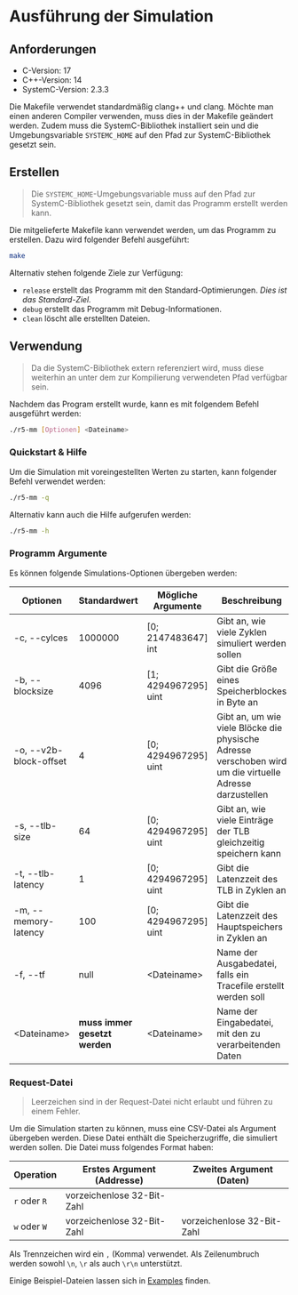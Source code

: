 # Ausführung der Simulation

## Anforderungen
* C-Version: 17
* C++-Version: 14
* SystemC-Version: 2.3.3

Die Makefile verwendet standardmäßig clang++ und clang. Möchte man einen anderen Compiler verwenden, muss dies in der Makefile geändert werden.
Zudem muss die SystemC-Bibliothek installiert sein und die Umgebungsvariable `SYSTEMC_HOME` auf den Pfad zur SystemC-Bibliothek gesetzt sein.

## Erstellen
> Die `SYSTEMC_HOME`-Umgebungsvariable muss auf den Pfad zur SystemC-Bibliothek gesetzt sein, damit das Programm erstellt werden kann.

Die mitgelieferte Makefile kann verwendet werden, um das Programm zu erstellen. Dazu wird folgender Befehl ausgeführt:
```bash
make
```
Alternativ stehen folgende Ziele zur Verfügung:
* `release` erstellt das Programm mit den Standard-Optimierungen. _Dies ist das Standard-Ziel._
* `debug` erstellt das Programm mit Debug-Informationen.
* `clean` löscht alle erstellten Dateien.

## Verwendung

> Da die SystemC-Bibliothek extern referenziert wird, muss diese weiterhin an unter dem zur Kompilierung verwendeten Pfad verfügbar sein.

Nachdem das Program erstellt wurde, kann es mit folgendem Befehl ausgeführt werden:
```bash
./r5-mm [Optionen] <Dateiname>
```

### Quickstart & Hilfe
Um die Simulation mit voreingestellten Werten zu starten, kann folgender Befehl verwendet werden:
```bash
./r5-mm -q
```
Alternativ kann auch die Hilfe aufgerufen werden:
```bash
./r5-mm -h
```

### Programm Argumente
Es können folgende Simulations-Optionen übergeben werden:

| Optionen               | Standardwert                  | Mögliche Argumente   | Beschreibung                                                                                             |
|------------------------|-------------------------------|----------------------|----------------------------------------------------------------------------------------------------------|
| -c, --cylces           | 1000000                       | [0; 2147483647] int  | Gibt an, wie viele Zyklen simuliert werden sollen                                                        |
| -b, --blocksize        | 4096                          | [1; 4294967295] uint | Gibt die Größe eines Speicherblockes in Byte an                                                          |
| -o, --v2b-block-offset | 4                             | [0; 4294967295] uint | Gibt an, um wie viele Blöcke die physische Adresse verschoben wird um die virtuelle Adresse darzustellen |
| -s, --tlb-size         | 64                            | [0; 4294967295] uint | Gibt an, wie viele Einträge der TLB gleichzeitig speichern kann                                             |
| -t, --tlb-latency      | 1                             | [0; 4294967295] uint | Gibt die Latenzzeit des TLB in Zyklen an                                                                 |
| -m, --memory-latency   | 100                           | [0; 4294967295] uint | Gibt die Latenzzeit des Hauptspeichers in Zyklen an                                                      |
| -f, --tf               | null                          | &lt;Dateiname&gt;    | Name der Ausgabedatei, falls ein Tracefile erstellt werden soll                                          |
| &lt;Dateiname&gt;      | **muss immer gesetzt werden** | &lt;Dateiname&gt;    | Name der Eingabedatei, mit den zu verarbeitenden Daten                                                   |

### Request-Datei

> Leerzeichen sind in der Request-Datei nicht erlaubt und führen zu einem Fehler.

Um die Simulation starten zu können, muss eine CSV-Datei als Argument übergeben werden.
Diese Datei enthält die Speicherzugriffe, die simuliert werden sollen.
Die Datei muss folgendes Format haben:

| Operation    | Erstes Argument (Addresse) | Zweites Argument (Daten)   |
|--------------|----------------------------|----------------------------|
| `r` oder `R` | vorzeichenlose 32-Bit-Zahl |                            |
| `w` oder `W` | vorzeichenlose 32-Bit-Zahl | vorzeichenlose 32-Bit-Zahl |

Als Trennzeichen wird ein `,` (Komma) verwendet. Als Zeilenumbruch werden sowohl `\n`, `\r` als auch `\r\n` unterstützt.

Einige Beispiel-Dateien lassen sich in [Examples](examples) finden.

